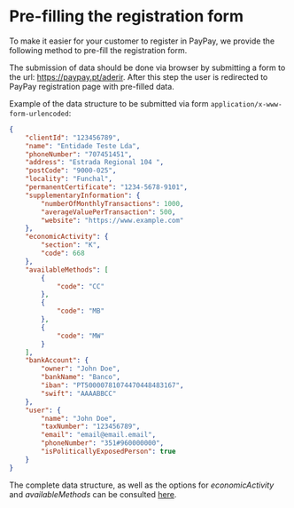 # Pre-filling the registration form

To make it easier for your customer to register in PayPay, we provide the following method to pre-fill the registration form.

The submission of data should be done via browser by submitting a form to the url: https://paypay.pt/aderir. After this step the user is redirected to PayPay registration page with pre-filled data.

Example of the data structure to be submitted via form `application/x-www-form-urlencoded`:

```json
{
	"clientId": "123456789",
	"name": "Entidade Teste Lda",
	"phoneNumber": "707451451",
	"address": "Estrada Regional 104 ",
	"postCode": "9000-025",
	"locality": "Funchal",
	"permanentCertificate": "1234-5678-9101",
	"supplementaryInformation": {
		"numberOfMonthlyTransactions": 1000,
		"averageValuePerTransaction": 500,
		"website": "https://www.example.com"
	},
	"economicActivity": {
		"section": "K",
		"code": 668
	},
	"availableMethods": [
		{
			"code": "CC"
		},
		{
			"code": "MB"
		},
		{
			"code": "MW"
		}
	],
	"bankAccount": {
		"owner": "John Doe",
		"bankName": "Banco",
		"iban": "PT50000781074470448483167",
		"swift": "AAAABBCC"
	},
	"user": {
		"name": "John Doe",
		"taxNumber": "123456789",
		"email": "email@email.email",
		"phoneNumber": "351#960000000",
		"isPoliticallyExposedPerson": true
	}
}
```

The complete data structure, as well as the options for _economicActivity_ and _availableMethods_ can be consulted [here](https://paypay.pt/paypay/api/#model-Registration).
